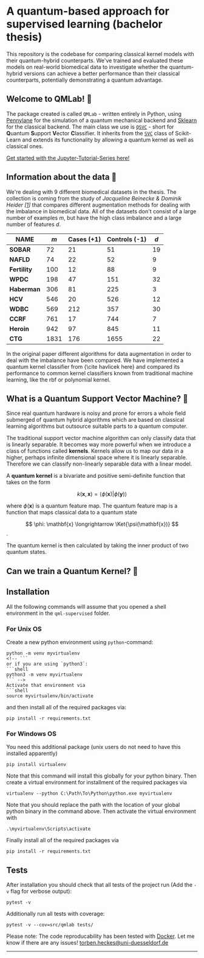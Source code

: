 # A quantum-based approach for supervised learning (bachelor thesis) 

This repository is the codebase for comparing classical kernel models with their quantum-hybrid counterparts. We've trained and evaluated these models on real-world biomedical data to investigate whether the quantum-hybrid versions can achieve a better performance than their classical counterparts, potentially demonstrating a quantum advantage.

## Welcome to QMLab! 🧪

The package created is called `QMLab` - written entirely in Python, using [Pennylane](https://github.com/PennyLaneAI/pennylane) for the simulation of a quantum mechanical backend and [Sklearn](https://github.com/scikit-learn/scikit-learn) for the classical backend. The main class we use is [`QSVC`]() - short for **Q**uantum **S**upport **V**ector **C**lassifier. It inherits from the [`SVC`](https://github.com/scikit-learn/scikit-learn/blob/main/sklearn/svm/_classes.py#L604) class of Scikit-Learn and extends its functionality by allowing a quantum kernel as well as classical ones.

[Get started with the Jupyter-Tutorial-Series here!](./tutorials/01_classical_kernel_methods.ipynb)

## Information about the data 🧬

We're dealing with 9 different biomedical datasets in the thesis. The collection is coming from the study of <cite>Jacqueline Beinecke & Dominik Heider [[1]]</cite> that compares different augmentation methods for 
dealing with the imbalance in biomedical data.
All of the datasets don't consist of a large number of examples $m$, but have the high class imbalance and 
a large number of features $d$. 

| **NAME**      | $m$  | Cases (+1)   | Controls (-1)   | $d$ |
|---------------|------|--------------|-----------------|-----|                 
| **SOBAR**     | 72   | 21           | 51              | 19  |
| **NAFLD**     | 74   | 22           | 52              | 9   |
| **Fertility** | 100  | 12           | 88              | 9   |
| **WPDC**      | 198  | 47           | 151             | 32  |
| **Haberman**  | 306  | 81           | 225             | 3   |
| **HCV**       | 546  | 20           | 526             | 12  |
| **WDBC**      | 569  | 212          | 357             | 30  |
| **CCRF**      | 761  | 17           | 744             | 7   |
| **Heroin**    | 942  | 97           | 845             | 11  |
| **CTG**       | 1831 | 176          | 1655            | 22  |

In the original paper different algorithms for data augmentation in order to deal with the imbalance 
have been compared.
We have implemented a quantum kernel classifier from {\cite havlicek here} and compared its performance 
to common kernel classifiers known from traditional machine learning, like the rbf or polynomial 
kernel.

## What is a Quantum Support Vector Machine? 🤔

Since real quantum hardware is noisy and prone for errors a whole field submerged of quantum hybrid algorithms 
which are based on classical learning algorithms but outsource suitable parts to a quantum computer.

The traditional support vector machine algorithm can only classify data that is linearly separable. 
It becomes way more powerful when we introduce a class of functions called **kernels**. 
Kernels allow us to map our data in a higher, perhaps infinite dimensional space where it is linearly separable. 
Therefore we can classify non-linearly separable data with a linear model.

A **quantum kernel** is a bivariate and positive semi-definite function that takes on the form 

$$ k(\mathbf{x}, \mathbf{x}) = \langle \phi(\mathbf{x}) | \phi(\mathbf{y}) \rangle $$

where $\phi(\mathbf{x})$ is a quantum feature map. 
The quantum feature map is a function that maps classical data to a quantum state 

$$ \phi: \mathbf{x} \longrightarrow \Ket{\psi(\mathbf{x})} $$.

The quantum kernel is then calculated by taking the inner product of two quantum states. 

## Can we train a Quantum Kernel? 🤨


## Installation

All the following commands will assume that you opened a shell environment in the `qml-supervised` folder.

### For Unix OS
Create a new python environment using `python`-command:
```shell 
python -m venv myvirtualenv 
<!-- ```
or if you are using `python3`: 
```shell 
python3 -m venv myvirtualenv
``` -->
Activate that environment via 
```shell 
source myvirtualenv/bin/activate
```
and then install all of the required packages via:
```shell
pip install -r requirements.txt
```

### For Windows OS 
You need this additional package (unix users do not need to have this installed apparently)
```shell 
pip install virtualenv
```
Note that this command will install this globally for your python binary.
Then create a virtual environment for installment of the required packages via
```shell 
virtualenv --python C:\Path\To\Python\python.exe myvirtualenv
```
Note that you should replace the path with the location of your global python binary in the command above.
Then activate the virtual environment with
```shell
.\myvirtualenv\Scripts\activate
```
Finally install all of the required packages via
```shell
pip install -r requirements.txt
```

## Tests
After installation you should check that all tests of the project run (Add the `-v` flag for verbose output):
```shell
pytest -v 
```
Additionally run all tests with coverage:
```shell
pytest -v --cov=src/qmlab tests/   
```

Please note:
The code reproducability has been tested with [Docker](https://github.com/docker). 
Let me know if there are any issues!
torben.heckes@uni-duesseldorf.de

---
[1]: https://biodatamining.biomedcentral.com/articles/10.1186/s13040-021-00283-6#Tab1